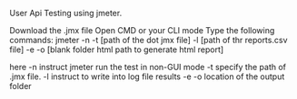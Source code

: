 User Api Testing using jmeter.

Download the .jmx file
Open CMD or your CLI mode Type the following commands:
jmeter -n -t [path of the dot jmx file] -l [path of thr reports.csv file] -e -o [blank folder html path to generate html report]

here -n instruct jmeter run the test in non-GUI mode -t specify the path of .jmx file. -l instruct to write into log file results -e -o location of the output folder
